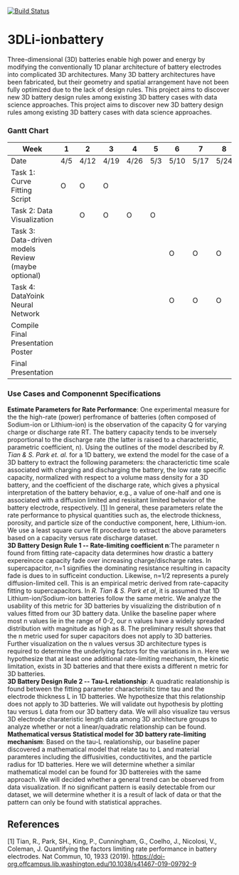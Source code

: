 [comment]: <> (Build Badge)
[![Build Status](https://travis-ci.com/3DBatteryDesign/3DLi-ionbattery.svg?token=TqLpfP3Qz3sXPyzzMFhK&branch=main)](https://travis-ci.com/3DBatteryDesign/3DLi-ionbattery)

# 3DLi-ionbattery
Three-dimensional (3D) batteries enable high power and energy by modifying the
conventionally 1D planar architecture of battery electrodes into complicated 3D
architectures. Many 3D battery architectures have been fabricated, but their
geometry and spatial arrangement have not been fully optimized due to the lack
of design rules. This project aims to discover new 3D battery design rules
among existing 3D battery cases with data science approaches. This project aims
to discover new 3D battery design rules among existing 3D battery cases with
data science approaches.

### Gantt Chart
| Week                                              |  1  |  2   |  3   |  4   |  5  |  6   |  7   |  8   |  9   |  10  |
|---------------------------------------------------|-----|------|------|------|-----|------|------|------|------|------|
| Date                                              | 4/5 | 4/12 | 4/19 | 4/26 | 5/3 | 5/10 | 5/17 | 5/24 | 5/31 | 6/7  |
|Task 1: Curve Fitting Script                       |  O  |   O  |   O  |      |     |      |      |      |      |      |
|Task 2: Data Visualization                         |     |   O  |   O  |   O  |  O  |      |      |      |      |      |
|Task 3: Data-driven models Review (maybe optional) |     |      |      |      |     |   O  |   O  |  O   |      |      |
|Task 4: DataYoink Neural Network                   |     |      |      |      |     |   O  |   O  |  O   |      |      |
|   Compile Final Presentation Poster               |     |      |      |      |     |      |      |      |   O  |      |
|   Final Presentation                              |     |      |      |      |     |      |      |      |      |   O  |

### Use Cases and Componennt Specifications
**Estimate Parameters for Rate Performance**: One experimental measure for the
the high-rate (power) perfromance of batteries (often composed of Sodium-ion or
Lithium-ion) is the observation of the capacity Q for varying charge or discharge
rate RT. The battery capacity tends to be inversely proportional to the discharge
rate (the latter is raised to a characteristic, parametric coefficient, n).
Using the outlines of the model described by *R. Tian & S. Park et. al.*
for a 1D battery, we extend the model for the case of a 3D battery to extract
the following parameters: the characterictic time scale associated with charging
and discharging the battery, the low rate specific capacity, normalized with
respect to a volume mass density for a 3D battery, and the coefficient of the
discharge rate, which gives a physical interpretation of the battery
behavior, e.g., a value of one-half and one is associated with a diffusion
limited and resisitant limited behavior of the battery electrode, respectively.
[[1]](#1) 
In general, these parameters relate the rate performance to physical quantities
such as, the electrode thickness, porosity, and particle size of the conductive
component, here, Lithium-ion. We use a least square curve fit procedure to
extract the above parameters based on a capacity versus rate discharge dataset.<br/>
**3D Battery Design Rule 1 -- Rate-limiting coefficient n**:The parameter
n found from fitting rate-capacity data determines how drastic a battery expereincce 
capacity fade over increasing charge/discharge rates. In supercapacitor, n=1 signifies
the dominating resistance resulting in capacity fade is dues to in sufficeint conduction.
Likewise, n=1/2 represents a purely diffusion-limited cell. This is an empirical
metric derived from rate-capacity fitting to supercapacitors. In *R. Tian & S. Park et al*,
it is assumed that 1D Lithium-ion/Sodium-ion batteries follow the same metric. 
We analyze the usability of this metric for 3D batteries by visualizing the distribution
of n values fitted from our 3D battery data. Unlike the baseline paper where most n values
lie in the range of 0-2, our n values have a widely spreaded distribution with magnitude
as high as 8. The preliminary result shows that the n metric used for super capacitors
does not apply to 3D batteries. Further visualization on the n values versus 3D 
architecture types is required to determine the underlying factors for the variations in n.
Here we hypothesize that at least one additional rate-limiting mechanism, the kinetic
limitation, exists in 3D batteries and that there exists a different n metric for 3D
batteries. <br/>
**3D Battery Design Rule 2 -- Tau-L relationship**: A quadratic realationship is 
found between the fitting parameter characterisitc time tau and the electrode 
thickness L in 1D batteries. We hypothesize that this relationship does not 
apply to 3D batteries. We will validate out hypothesis by plotting tau versus
L data from our 3D battery data. We will also visualize tau versus 3D electrode
charateristic length data among 3D architecture groups to analyze whether or not
a linear/quadratic relationship can be found.<br/>
**Mathematical versus Statistical model for 3D battery rate-limiting mechanism**:
Based on the tau-L realationship, our baseline paper discovered a mathematical 
model that relate tau to L and material paramteres including the diffusivities,
conductitivites, and the particle radius for 1D batteries. Here we will determine
whether a similar mathematical model can be found for 3D battereies with the same
approach. We will decided whether a general trend can be observed from data
visualization. If no significant pattern is easily detectable from our dataset,
we will determine whether it is a result of lack of data or that the pattern can 
only be found with statistical appraches.<br/>
## References
<a id="1">[1]</a>
Tian, R., Park, SH., King, P., Cunningham, G., Coelho, J., Nicolosi, V.,
Coleman, J. 
Quantifying the factors limiting rate performance in battery electrodes.
Nat Commun, 10, 1933 (2019).
https://doi-org.offcampus.lib.washington.edu/10.1038/s41467-019-09792-9



